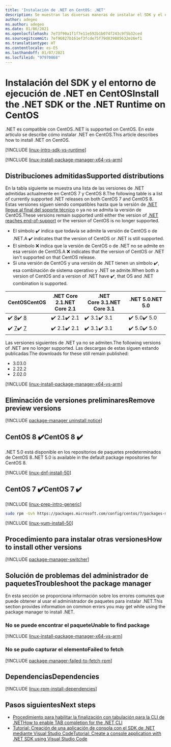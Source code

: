 ```yaml
---
title: 'Instalación de .NET en CentOS: .NET'
description: Se muestran las diversas maneras de instalar el SDK y el entorno de ejecución de .NET en CentOS.
author: adegeo
ms.author: adegeo
ms.date: 01/06/2021
ms.openlocfilehash: 7e73f90a1f1f7e11e592b1b074f243c9f5b32ced
ms.sourcegitcommit: 7ef96827b161ef3fcde75f79d839885632e26ef1
ms.translationtype: HT
ms.contentlocale: es-ES
ms.lasthandoff: 01/07/2021
ms.locfileid: "97970868"
---
```

# <a name="install-the-net-sdk-or-the-net-runtime-on-centos"></a><span data-ttu-id="d64df-103">Instalación del SDK y el entorno de ejecución de .NET en CentOS</span><span class="sxs-lookup"><span data-stu-id="d64df-103">Install the .NET SDK or the .NET Runtime on CentOS</span></span>

<span data-ttu-id="d64df-104">.NET es compatible con CentOS.</span><span class="sxs-lookup"><span data-stu-id="d64df-104">.NET is supported on CentOS.</span></span> <span data-ttu-id="d64df-105">En este artículo se describe cómo instalar .NET en CentOS.</span><span class="sxs-lookup"><span data-stu-id="d64df-105">This article describes how to install .NET on CentOS.</span></span>

[!INCLUDE [linux-intro-sdk-vs-runtime](includes/linux-intro-sdk-vs-runtime.md)]

[!INCLUDE [linux-install-package-manager-x64-vs-arm](includes/linux-install-package-manager-x64-vs-arm.md)]

## <a name="supported-distributions"></a><span data-ttu-id="d64df-106">Distribuciones admitidas</span><span class="sxs-lookup"><span data-stu-id="d64df-106">Supported distributions</span></span>

<span data-ttu-id="d64df-107">En la tabla siguiente se muestra una lista de las versiones de .NET admitidas actualmente en CentOS 7 y CentOS 8.</span><span class="sxs-lookup"><span data-stu-id="d64df-107">The following table is a list of currently supported .NET releases on both CentOS 7 and CentOS 8.</span></span> <span data-ttu-id="d64df-108">Estas versiones siguen siendo compatibles hasta que la versión de [.NET llegue al final del soporte técnico](https://dotnet.microsoft.com/platform/support/policy/dotnet-core) o ya no se admita la versión de CentOS.</span><span class="sxs-lookup"><span data-stu-id="d64df-108">These versions remain supported until either the version of [.NET reaches end-of-support](https://dotnet.microsoft.com/platform/support/policy/dotnet-core) or the version of CentOS is no longer supported.</span></span>

- <span data-ttu-id="d64df-109">El símbolo ✔️ indica que todavía se admite la versión de CentOS o de .NET.</span><span class="sxs-lookup"><span data-stu-id="d64df-109">A ✔️ indicates that the version of CentOS or .NET is still supported.</span></span>
- <span data-ttu-id="d64df-110">El símbolo ❌ indica que la versión de CentOS o de .NET no se admite en esa versión de CentOS.</span><span class="sxs-lookup"><span data-stu-id="d64df-110">A ❌ indicates that the version of CentOS or .NET isn't supported on that CentOS release.</span></span>
- <span data-ttu-id="d64df-111">Si una versión de CentOS y una versión de .NET tienen un símbolo ✔️, esa combinación de sistema operativo y .NET se admite.</span><span class="sxs-lookup"><span data-stu-id="d64df-111">When both a version of CentOS and a version of .NET have ✔️, that OS and .NET combination is supported.</span></span>

| <span data-ttu-id="d64df-112">CentOS</span><span class="sxs-lookup"><span data-stu-id="d64df-112">CentOS</span></span>                   | <span data-ttu-id="d64df-113">.NET Core 2.1</span><span class="sxs-lookup"><span data-stu-id="d64df-113">.NET Core 2.1</span></span> | <span data-ttu-id="d64df-114">.NET Core 3.1</span><span class="sxs-lookup"><span data-stu-id="d64df-114">.NET Core 3.1</span></span> | <span data-ttu-id="d64df-115">.NET 5.0</span><span class="sxs-lookup"><span data-stu-id="d64df-115">.NET 5.0</span></span> |
|--------------------------|---------------|---------------|----------------|
| <span data-ttu-id="d64df-116">✔️ [8](#centos-8-)</span><span class="sxs-lookup"><span data-stu-id="d64df-116">✔️ [8](#centos-8-)</span></span> | <span data-ttu-id="d64df-117">✔️ 2.1</span><span class="sxs-lookup"><span data-stu-id="d64df-117">✔️ 2.1</span></span>        | <span data-ttu-id="d64df-118">✔️ 3.1</span><span class="sxs-lookup"><span data-stu-id="d64df-118">✔️ 3.1</span></span>        | <span data-ttu-id="d64df-119">✔️ 5.0</span><span class="sxs-lookup"><span data-stu-id="d64df-119">✔️ 5.0</span></span> |
| <span data-ttu-id="d64df-120">✔️ [7](#centos-7-)</span><span class="sxs-lookup"><span data-stu-id="d64df-120">✔️ [7](#centos-7-)</span></span> | <span data-ttu-id="d64df-121">✔️ 2.1</span><span class="sxs-lookup"><span data-stu-id="d64df-121">✔️ 2.1</span></span>        | <span data-ttu-id="d64df-122">✔️ 3.1</span><span class="sxs-lookup"><span data-stu-id="d64df-122">✔️ 3.1</span></span>        | <span data-ttu-id="d64df-123">✔️ 5.0</span><span class="sxs-lookup"><span data-stu-id="d64df-123">✔️ 5.0</span></span> |

<span data-ttu-id="d64df-124">Las versiones siguientes de .NET ya no se admiten.</span><span class="sxs-lookup"><span data-stu-id="d64df-124">The following versions of .NET are no longer supported.</span></span> <span data-ttu-id="d64df-125">Las descargas de estas siguen estando publicadas:</span><span class="sxs-lookup"><span data-stu-id="d64df-125">The downloads for these still remain published:</span></span>

- <span data-ttu-id="d64df-126">3.0</span><span class="sxs-lookup"><span data-stu-id="d64df-126">3.0</span></span>
- <span data-ttu-id="d64df-127">2.2</span><span class="sxs-lookup"><span data-stu-id="d64df-127">2.2</span></span>
- <span data-ttu-id="d64df-128">2.0</span><span class="sxs-lookup"><span data-stu-id="d64df-128">2.0</span></span>

[!INCLUDE [linux-install-package-manager-x64-vs-arm](includes/linux-install-package-manager-x64-vs-arm.md)]

## <a name="remove-preview-versions"></a><span data-ttu-id="d64df-129">Eliminación de versiones preliminares</span><span class="sxs-lookup"><span data-stu-id="d64df-129">Remove preview versions</span></span>

[!INCLUDE [package-manager uninstall notice](./includes/linux-uninstall-preview-info.md)]

## <a name="centos-8-"></a><span data-ttu-id="d64df-130">CentOS 8 ✔️</span><span class="sxs-lookup"><span data-stu-id="d64df-130">CentOS 8 ✔️</span></span>

<span data-ttu-id="d64df-131">.NET 5.0 está disponible en los repositorios de paquetes predeterminados de CentOS 8.</span><span class="sxs-lookup"><span data-stu-id="d64df-131">.NET 5.0 is available in the default package repositories for CentOS 8.</span></span>

[!INCLUDE [linux-dnf-install-50](includes/linux-install-50-dnf.md)]

## <a name="centos-7-"></a><span data-ttu-id="d64df-132">CentOS 7 ✔️</span><span class="sxs-lookup"><span data-stu-id="d64df-132">CentOS 7 ✔️</span></span>

[!INCLUDE [linux-prep-intro-generic](includes/linux-prep-intro-generic.md)]

```bash
sudo rpm -Uvh https://packages.microsoft.com/config/centos/7/packages-microsoft-prod.rpm
```

[!INCLUDE [linux-yum-install-50](includes/linux-install-50-yum.md)]

## <a name="how-to-install-other-versions"></a><span data-ttu-id="d64df-133">Procedimiento para instalar otras versiones</span><span class="sxs-lookup"><span data-stu-id="d64df-133">How to install other versions</span></span>

[!INCLUDE [package-manager-switcher](./includes/package-manager-heading-hack-pkgname.md)]

## <a name="troubleshoot-the-package-manager"></a><span data-ttu-id="d64df-134">Solución de problemas del administrador de paquetes</span><span class="sxs-lookup"><span data-stu-id="d64df-134">Troubleshoot the package manager</span></span>

<span data-ttu-id="d64df-135">En esta sección se proporciona información sobre los errores comunes que puede obtener al usar el administrador de paquetes para instalar .NET.</span><span class="sxs-lookup"><span data-stu-id="d64df-135">This section provides information on common errors you may get while using the package manager to install .NET.</span></span>

### <a name="unable-to-find-package"></a><span data-ttu-id="d64df-136">No se puede encontrar el paquete</span><span class="sxs-lookup"><span data-stu-id="d64df-136">Unable to find package</span></span>

[!INCLUDE [linux-install-package-manager-x64-vs-arm](includes/linux-install-package-manager-x64-vs-arm.md)]

### <a name="failed-to-fetch"></a><span data-ttu-id="d64df-137">No se pudo capturar el elemento</span><span class="sxs-lookup"><span data-stu-id="d64df-137">Failed to fetch</span></span>

[!INCLUDE [package-manager-failed-to-fetch-rpm](includes/package-manager-failed-to-fetch-rpm.md)]

## <a name="dependencies"></a><span data-ttu-id="d64df-138">Dependencias</span><span class="sxs-lookup"><span data-stu-id="d64df-138">Dependencies</span></span>

[!INCLUDE [linux-rpm-install-dependencies](includes/linux-rpm-install-dependencies.md)]

## <a name="next-steps"></a><span data-ttu-id="d64df-139">Pasos siguientes</span><span class="sxs-lookup"><span data-stu-id="d64df-139">Next steps</span></span>

- [<span data-ttu-id="d64df-140">Procedimiento para habilitar la finalización con tabulación para la CLI de .NET</span><span class="sxs-lookup"><span data-stu-id="d64df-140">How to enable TAB completion for the .NET CLI</span></span>](../tools/enable-tab-autocomplete.md)
- [<span data-ttu-id="d64df-141">Tutorial: Creación de una aplicación de consola con el SDK de .NET mediante Visual Studio Code</span><span class="sxs-lookup"><span data-stu-id="d64df-141">Tutorial: Create a console application with .NET SDK using Visual Studio Code</span></span>](../tutorials/with-visual-studio-code.md)

